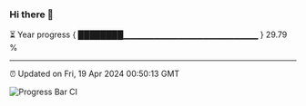 ### Hi there 👋

⏳ Year progress { ████████▁▁▁▁▁▁▁▁▁▁▁▁▁▁▁▁▁▁▁▁▁▁ } 29.79 %

---

⏰ Updated on Fri, 19 Apr 2024 00:50:13 GMT

![Progress Bar CI](https://github.com/liununu/liununu/workflows/Progress%20Bar%20CI/badge.svg)
